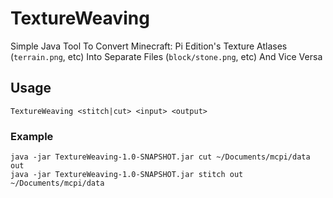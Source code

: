 # TextureWeaving
Simple Java Tool To Convert Minecraft: Pi Edition's Texture Atlases (``terrain.png``, etc) Into Separate Files (``block/stone.png``, etc) And Vice Versa

## Usage
```
TextureWeaving <stitch|cut> <input> <output>
```

### Example
```she
java -jar TextureWeaving-1.0-SNAPSHOT.jar cut ~/Documents/mcpi/data out
java -jar TextureWeaving-1.0-SNAPSHOT.jar stitch out ~/Documents/mcpi/data
```